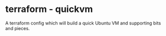# terraform - quickvm

A terraform config which will build a quick Ubuntu VM and supporting bits and pieces.

